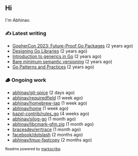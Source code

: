 ## Hi

I'm Abhinav.

### ✍️ Latest writing


- [GopherCon 2023: Future-Proof Go Packages](https://abhinavg.net/2023/09/27/future-proof-packages/) (2 years ago)
- [Designing Go Libraries](https://abhinavg.net/2022/12/06/designing-go-libraries/) (2 years ago)
- [Introduction to generics in Go](https://abhinavg.net/2022/11/23/generics-intro/) (2 years ago)
- [Bare minimum semantic versioning](https://abhinavg.net/2022/11/07/semver/) (2 years ago)
- [Go Patterns and Practices](https://abhinavg.net/2022/09/19/go-patterns-and-practices-talk/) (2 years ago)

### 🪵 Ongoing work


- [abhinav/git-spice](https://github.com/abhinav/git-spice) (2 days ago)
- [abhinav/requiredfield](https://github.com/abhinav/requiredfield) (1 week ago)
- [abhinav/homebrew-tap](https://github.com/abhinav/homebrew-tap) (1 week ago)
- [abhinav/home](https://github.com/abhinav/home) (1 week ago)
- [bazel-contrib/rules_go](https://github.com/bazel-contrib/rules_go) (4 weeks ago)
- [abhinav/silog-go](https://github.com/abhinav/silog-go) (1 month ago)
- [abhinav/libcmark-gfm.zig](https://github.com/abhinav/libcmark-gfm.zig) (1 month ago)
- [bracesdev/errtrace](https://github.com/bracesdev/errtrace) (1 month ago)
- [facebook/dotslash](https://github.com/facebook/dotslash) (2 months ago)
- [abhinav/tmux-fastcopy](https://github.com/abhinav/tmux-fastcopy) (2 months ago)

<sub>Readme powered by [markscribe](https://github.com/muesli/markscribe).</sub>
